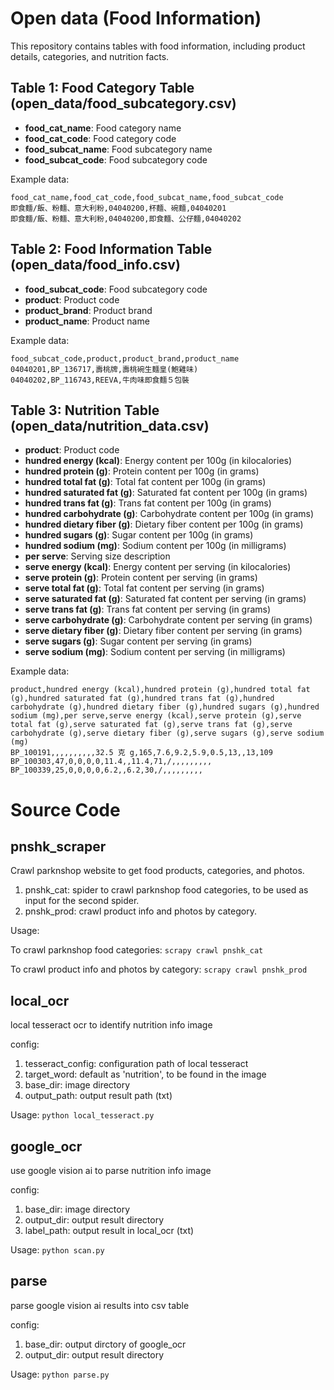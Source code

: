 # Open data (Food Information)

This repository contains tables with food information, including product details, categories, and nutrition facts.

## Table 1: Food Category Table (open_data/food_subcategory.csv)
- **food_cat_name**: Food category name
- **food_cat_code**: Food category code
- **food_subcat_name**: Food subcategory name
- **food_subcat_code**: Food subcategory code

Example data:
```
food_cat_name,food_cat_code,food_subcat_name,food_subcat_code
即食麵/飯、粉麵、意大利粉,04040200,杯麵、碗麵,04040201
即食麵/飯、粉麵、意大利粉,04040200,即食麵、公仔麵,04040202
```
## Table 2: Food Information Table (open_data/food_info.csv)
- **food_subcat_code**: Food subcategory code
- **product**: Product code
- **product_brand**: Product brand
- **product_name**: Product name

Example data:
```
food_subcat_code,product,product_brand,product_name
04040201,BP_136717,壽桃牌,壽桃碗生麵皇(鮑雞味)
04040202,BP_116743,REEVA,牛肉味即食麵５包裝
```

## Table 3: Nutrition Table (open_data/nutrition_data.csv)
- **product**: Product code
- **hundred energy (kcal)**: Energy content per 100g (in kilocalories)
- **hundred protein (g)**: Protein content per 100g (in grams)
- **hundred total fat (g)**: Total fat content per 100g (in grams)
- **hundred saturated fat (g)**: Saturated fat content per 100g (in grams)
- **hundred trans fat (g)**: Trans fat content per 100g (in grams)
- **hundred carbohydrate (g)**: Carbohydrate content per 100g (in grams)
- **hundred dietary fiber (g)**: Dietary fiber content per 100g (in grams)
- **hundred sugars (g)**: Sugar content per 100g (in grams)
- **hundred sodium (mg)**: Sodium content per 100g (in milligrams)
- **per serve**: Serving size description
- **serve energy (kcal)**: Energy content per serving (in kilocalories)
- **serve protein (g)**: Protein content per serving (in grams)
- **serve total fat (g)**: Total fat content per serving (in grams)
- **serve saturated fat (g)**: Saturated fat content per serving (in grams)
- **serve trans fat (g)**: Trans fat content per serving (in grams)
- **serve carbohydrate (g)**: Carbohydrate content per serving (in grams)
- **serve dietary fiber (g)**: Dietary fiber content per serving (in grams)
- **serve sugars (g)**: Sugar content per serving (in grams)
- **serve sodium (mg)**: Sodium content per serving (in milligrams)

Example data:
```
product,hundred energy (kcal),hundred protein (g),hundred total fat (g),hundred saturated fat (g),hundred trans fat (g),hundred carbohydrate (g),hundred dietary fiber (g),hundred sugars (g),hundred sodium (mg),per serve,serve energy (kcal),serve protein (g),serve total fat (g),serve saturated fat (g),serve trans fat (g),serve carbohydrate (g),serve dietary fiber (g),serve sugars (g),serve sodium (mg)
BP_100191,,,,,,,,,,32.5 克 g,165,7.6,9.2,5.9,0.5,13,,13,109
BP_100303,47,0,0,0,0,11.4,,11.4,71,/,,,,,,,,,
BP_100339,25,0,0,0,0,6.2,,6.2,30,/,,,,,,,,,
```

# Source Code
## pnshk_scraper
Crawl parknshop website to get food products, categories, and photos.

1. pnshk_cat: spider to crawl parknshop food categories, to be used as input for the second spider.
2. pnshk_prod: crawl product info and photos by category.

Usage: 

To crawl parknshop food categories: `scrapy crawl pnshk_cat`

To crawl product info and photos by category: `scrapy crawl pnshk_prod`

## local_ocr
local tesseract ocr to identify nutrition info image

config:
1. tesseract_config: configuration path of local tesseract
2. target_word: default as 'nutrition', to be found in the image
3. base_dir: image directory
4. output_path: output result path (txt)

Usage: ```python local_tesseract.py```

## google_ocr
use google vision ai to parse nutrition info image

config:
1. base_dir: image directory
2. output_dir: output result directory
3. label_path: output result in local_ocr (txt)

Usage: ```python scan.py```

## parse
parse google vision ai results into csv table

config:
1. base_dir: output dirctory of google_ocr
2. output_dir: output result directory

Usage: ```python parse.py```

